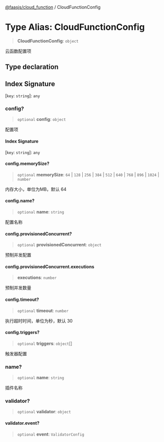 [@faasjs/cloud_function](../README.md) / CloudFunctionConfig

# Type Alias: CloudFunctionConfig

> **CloudFunctionConfig**: `object`

云函数配置项

## Type declaration

## Index Signature

 \[`key`: `string`\]: `any`

### config?

> `optional` **config**: `object`

配置项

#### Index Signature

 \[`key`: `string`\]: `any`

#### config.memorySize?

> `optional` **memorySize**: `64` \| `128` \| `256` \| `384` \| `512` \| `640` \| `768` \| `896` \| `1024` \| `number`

内存大小，单位为MB，默认 64

#### config.name?

> `optional` **name**: `string`

配置名称

#### config.provisionedConcurrent?

> `optional` **provisionedConcurrent**: `object`

预制并发配置

#### config.provisionedConcurrent.executions

> **executions**: `number`

预制并发数量

#### config.timeout?

> `optional` **timeout**: `number`

执行超时时间，单位为秒，默认 30

#### config.triggers?

> `optional` **triggers**: `object`[]

触发器配置

### name?

> `optional` **name**: `string`

插件名称

### validator?

> `optional` **validator**: `object`

#### validator.event?

> `optional` **event**: `ValidatorConfig`
